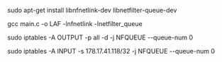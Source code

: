 sudo apt-get install libnfnetlink-dev libnetfilter-queue-dev

gcc main.c -o LAF -lnfnetlink -lnetfilter_queue

sudo iptables -A OUTPUT -p all -d <dest ip> -j NFQUEUE --queue-num 0

sudo iptables -A INPUT -s 178.17.41.118/32 -j NFQUEUE --queue-num 0
